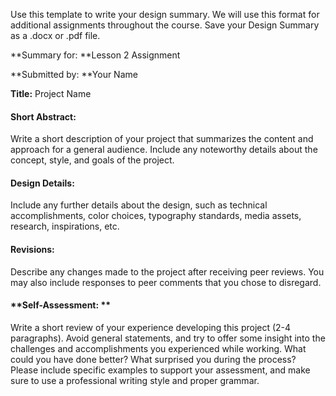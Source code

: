 Use this template to write your design summary. We will use this format for additional assignments throughout the course. Save your Design Summary as a .docx or .pdf file. 

**Summary for: **Lesson 2 Assignment

**Submitted by: **Your Name

**Title:** Project Name

#### **Short Abstract:**

Write a short description of your project that summarizes the content and approach for a general audience. Include any noteworthy details about the concept, style, and goals of the project.

#### **Design Details:**

Include any further details about the design, such as technical accomplishments, color choices, typography standards, media assets, research, inspirations, etc.

#### **Revisions:**

Describe any changes made to the project after receiving peer reviews. You may also include responses to peer comments that you chose to disregard.

#### **Self-Assessment: **

Write a short review of your experience developing this project \(2-4 paragraphs\). Avoid general statements, and try to offer some insight into the challenges and accomplishments you experienced while working. What could you have done better? What surprised you during the process? Please include specific examples to support your assessment, and make sure to use a professional writing style and proper grammar.

